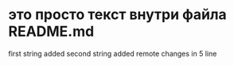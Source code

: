 # это просто текст внутри файла README.md

first string added
second string added
remote changes in 5 line

